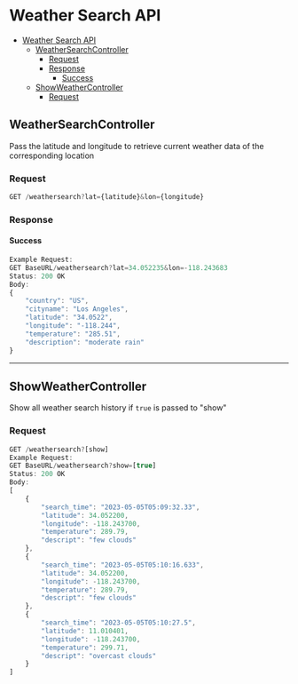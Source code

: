 # Weather Search API
- [Weather Search API](#weather-search-api)
  - [WeatherSearchController](#weathersearchcontroller)
    - [Request](#request)
    - [Response](#response)
      - [Success](#success)
  - [ShowWeatherController](#showweathercontroller)
    - [Request](#request-1)

## WeatherSearchController
Pass the latitude and longitude to retrieve current weather data of the corresponding location
### Request
```js
GET /weathersearch?lat={latitude}&lon={longitude}
```
### Response
#### Success
```js
Example Request: 
GET BaseURL/weathersearch?lat=34.052235&lon=-118.243683
Status: 200 OK
Body:
{
    "country": "US",
    "cityname": "Los Angeles",
    "latitude": "34.0522",
    "longitude": "-118.244",
    "temperature": "285.51",
    "description": "moderate rain"
}
```
---
## ShowWeatherController
Show all weather search history if `true` is passed to "show"
### Request
```js
GET /weathersearch?[show]
Example Request:
GET BaseURL/weathersearch?show=[true]
Status: 200 OK
Body:
[
    {
        "search_time": "2023-05-05T05:09:32.33",
        "latitude": 34.052200,
        "longitude": -118.243700,
        "temperature": 289.79,
        "descript": "few clouds"
    },
    {
        "search_time": "2023-05-05T05:10:16.633",
        "latitude": 34.052200,
        "longitude": -118.243700,
        "temperature": 289.79,
        "descript": "few clouds"
    },
    {
        "search_time": "2023-05-05T05:10:27.5",
        "latitude": 11.010401,
        "longitude": -118.243700,
        "temperature": 299.71,
        "descript": "overcast clouds"
    }
]
```